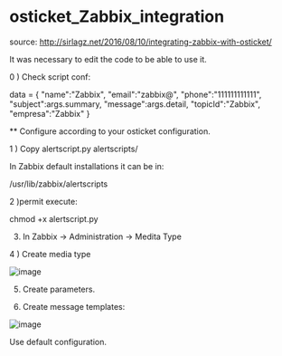 # osticket_Zabbix_integration

source: http://sirlagz.net/2016/08/10/integrating-zabbix-with-osticket/

It was necessary to edit the code to be able to use it.

0 ) Check script conf: 

data = {
"name":"Zabbix",
"email":"zabbix@<YOURDOMAIN>",
"phone":"111111111111",
"subject":args.summary,
"message":args.detail,
"topicId":"Zabbix",
"empresa":"Zabbix"
}

** Configure according to your osticket configuration.


1 ) Copy alertscript.py   alertscripts/

In Zabbix default installations it can be in:

/usr/lib/zabbix/alertscripts

2 )permit execute: 

chmod +x alertscript.py


3) In Zabbix -> Administration -> Medita Type

4 ) Create media type

![image](https://user-images.githubusercontent.com/10785756/115292606-9677d200-a12c-11eb-90d2-fc2b4fcdce01.png)

5) Create parameters. 

6) Create message templates:

![image](https://user-images.githubusercontent.com/10785756/115292732-bc04db80-a12c-11eb-8400-3b9371d59f01.png)

Use default configuration. 
